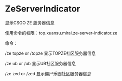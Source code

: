 # ZeServerIndicator
显示CSGO ZE 服务器信息

使用命令的权限：top.xuansu.mirai.ze-server-indicator.ze

命令：

/ze topze or /topze 显示TOPZE社区服务器信息

/ze ub or /ub       显示UB社区服务器信息

/ze zed or /zed     显示僵尸乐园社区服务器信息
